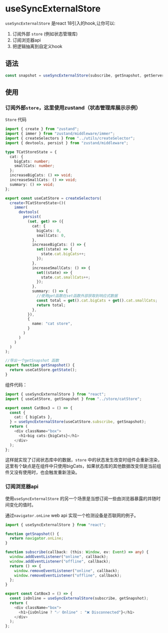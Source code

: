 # useSyncExternalStore

`useSyncExternalStore` 是react 18引入的hook,让你可以:

1. 订阅外部 `store` (例如状态管理库)
2. 订阅浏览器api
3. 把逻辑抽离到自定义hook



## 语法

```typescript
const snapshot = useSyncExternalStore(subscribe, getSnapshot, getServerSnapshot?)
```



## 使用



### 订阅外部`store`，这里使用zustand（状态管理库展示示例）

`Store` 代码

```typescript
import { create } from "zustand";
import { immer } from "zustand/middleware/immer";
import { createSelectors } from "../utils/createSelector";
import { devtools, persist } from "zustand/middleware";

type TCatStoreState = {
  cat: {
    bigCats: number;
    smallCats: number;
  };
  increaseBigCats: () => void;
  increaseSmallCats: () => void;
  summary: () => void;
};

export const useCatStore = createSelectors(
  create<TCatStoreState>()(
    immer(
      devtools(
        persist(
          (set, get) => ({
            cat: {
              bigCats: 0,
              smallCats: 0,
            },
            increaseBigCats: () => {
              set((state) => {
                state.cat.bigCats++;
              });
            },
            increaseSmallCats: () => {
              set((state) => {
                state.cat.smallCats++;
              });
            },
            summary: () => {
              //使用get函数在set函数外部获取到响应式数据
              const total = get().cat.bigCats + get().cat.smallCats;
              return total;
            },
          }),
          {
            name: "cat store",
          }
        )
      )
    )
  )
);

//导出一个getSnapshot 函数
export function getSnapshot() {
  return useCatStore.getState();
}
```

组件代码：

```typescript
import { useSyncExternalStore } from "react";
import { useCatStore, getSnapshot } from "../store/catStore";

export const CatBox3 = () => {
  const {
    cat: { bigCats },
  } = useSyncExternalStore(useCatStore.subscribe, getSnapshot);
  return (
    <div className="box">
      <h1>big cats:{bigCats}</h1>
    </div>
  );
};

```

这样就实现了订阅状态库中的数据，`store` 中的状态发生改变时组件会重新渲染，这里有个缺点是在组件中只使用bigCats，如果状态库的其他数据改变但是当前组件又没有使用时，也会触发重新渲染。

### 订阅浏览器api

使用`useSyncExternalStore` 的另一个场景是当想订阅一些由浏览器暴露的并随时间变化的值时。

通过`navigator.onLine` web api 实现一个检测设备是否联网的例子。

```typescript
import { useSyncExternalStore } from "react";

function getSnapshot() {
  return navigator.onLine;
}

function subscribe(callback: (this: Window, ev: Event) => any) {
  window.addEventListener("online", callback);
  window.addEventListener("offline", callback);
  return () => {
    window.removeEventListener("online", callback);
    window.removeEventListener("offline", callback);
  };
}

export const CatBox3 = () => {
  const isOnline = useSyncExternalStore(subscribe, getSnapshot);
  return (
    <div className="box">
      <h1>{isOnline ? "✅ Online" : "❌ Disconnected"}</h1>
    </div>
  );
};
```



